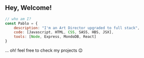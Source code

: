 ## Hey, Welcome! <img src="https://raw.githubusercontent.com/TheDudeThatCode/TheDudeThatCode/master/Assets/Hi.gif" width="1px"> 

```javascript
// who am I?
const Pablo = {
    description: "I'm an Art Director upgraded to full stack",
    code: [Javascript, HTML, CSS, SASS, HBS, JSX],
    tools: [Node, Express, MondoDB, React]
}
```
<p>... oh! feel free to check my projects 😉</p>
